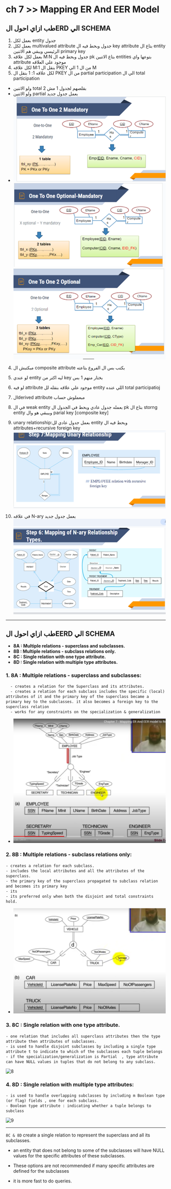  # ch 7 >> Mapping ER And EER Model
 
  ## طب ازاي احول الERD الي SCHEMA

1.  بعمل لكل entity جدول
1.  بعمل لكل  multivalued attribute جدول وبحط فيه ال key attribute بتاع ال entity الرئيسي ويبقي هم الاتنين primary key
1.  بعمل لكل علاقه M:N جدول وبحط فيه ال pk بتاع الاتنين entities بتوعها واي attribute موجود علي العلاقه
2.  لكل علاقه  M:1 بنقل ال PKEY من ال 1 الي M
3.  لكل علاقه 1: 1 بنقل ال PKEY من ال partial participation الي ال total participation 
   -  ولو الاتنين total بقلصهم لجدول 1 مش 2
   -  ولو الاتنين partial بعمل جدول جديد 
   - ![1](1.png) ![2](2.png) ![3](3.png)
4.   مبكتبش ال composite attribute بكتب بس ال الفروع بتاعته
5.   لو عندي entity ليه اكتر من key بختار منهم 1 بس
6.   لو فيه attribute موجود علي علاقه بنقله لل entity اللي عنده total participatioj
7.   الderived attribute مبعملوش حساب
8.   في ال weak entity بعمله جدول عادي وبحط في الجدول ال pk بتاع ال storng entity وبيبقي هو وال parial key 
   [composite key]
9.   unary relationship:بعمل جدول عادي لل entity وبحط فيه ال attributes+recursive foreign key
 ![4](4.png)

10. في علاقه N-ary بعمل جدول جديد    
![5](5.png)
   
___

  ## طب ازاي احول الEERD الي SCHEMA
   - **8A : Multiple relations - superclass and subclasses.**
   - **8B : Multiple relations - subclass relations only.**
   - **8C : Single relation with one type attribute.**
   - **8D : Single relation with multiple type attributes.**



### 1. 8A : Multiple relations - superclass and subclasses:
      - creates a relation for the Superclass and its attributes.
      - creates a relation for each subclass includes the specific (local) attributes of it and the primary key of the superclass became a primary key to the subclasses. it also becomes a foreign key to the superclass relation
      - works for any constraints on the specialization & generalization
 - ![6](6.png)
      

### 2. 8B : Multiple relations - subclass relations only:
    - creates a relation for each subclass.
    - includes the local attributes and all the attributes of the superclass.
    - the primary key of the superclass propagated to subclass relation and becomes its primary key
    - its 
    - its preferred only when both the disjoint and total constraints hold.
-   ![7](7.png)


### 3.  8C : Single relation with one type attribute.
    - one relation that includes all superclass attributes then the type attribute then attributes of subclasses.
    - is used to handle disjoint subclasses by including a single type attribute t to indicate to which of the subclasses each tuple belongs
    - if the specialization/generalization is Partial  , type attribute can have NULL values in tuples that do not belong to any subclass.
![8](8.png)

### 4. 8D : Single relation with multiple type attributes:
    - is used to handle overlapping subclasses by including m Boolean type (or flag) fields , one for each subclass.
    - Boolean type attribute : indicating whether a tuple belongs to subclass
![9](9.png)


___
`8C & 8D` create a single relation to represent the superclass and all its subclasses.

- an entity that does not belong to some of the subclasses will have NULL values for the specific attributes of these subclasses.      

- These options are not recommended if many specific attributes are defined for the subclasses

 - it is more fast to do queries.